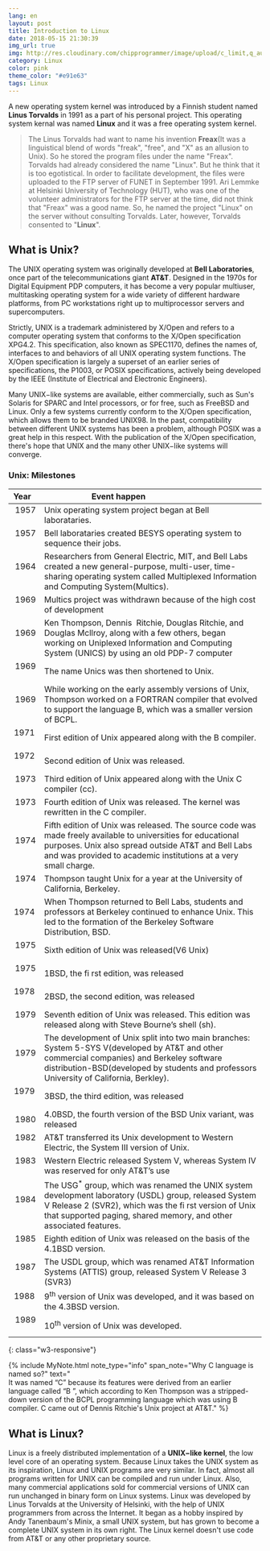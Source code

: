 ```yaml
---
lang: en
layout: post
title: Introduction to Linux
date: 2018-05-15 21:30:39
img_url: true
img: http://res.cloudinary.com/chipprogrammer/image/upload/c_limit,q_auto:low,w_668/v1526404917/blog/image_w8zcid.png
category: Linux
color: pink
theme_color: "#e91e63"
tags: Linux
---
```


A new operating system kernel was introduced by a Finnish student named **Linus Torvalds** in 1991 as a part of his personal project. This operating system kernal was named **Linux** and it was a free operating system kernel. 
> The Linus Torvalds had want to name his invention **Freax**(It was a linguistical blend of words "freak", "free", and "X" as an allusion to Unix). So he stored the program files under the name "Freax". Torvalds had already considered the name "Linux". But he think that it is too egotistical. In order to facilitate development, the files were uploaded to the FTP server of FUNET in September 1991. Ari Lemmke at Helsinki University of Technology (HUT), who was one of the volunteer administrators for the FTP server at the time, did not think that "Freax" was a good name. So, he named the project "Linux" on the server without consulting Torvalds. Later, however, Torvalds consented to "**Linux**".

## What is Unix?

The UNIX operating system was originally developed at **Bell Laboratories**, once part of the
telecommunications giant **AT&T**. Designed in the 1970s for Digital Equipment PDP computers, it has
become a very popular multiuser, multitasking operating system for a wide variety of different hardware
platforms, from PC workstations right up to multiprocessor servers and supercomputers.

Strictly, UNIX is a trademark administered by X/Open and refers to a computer operating system that
conforms to the X/Open specification XPG4.2. This specification, also known as SPEC1170, defines the
names of, interfaces to and behaviors of all UNIX operating system functions. The X/Open specification is
largely a superset of an earlier series of specifications, the P1003, or POSIX specifications, actively being
developed by the IEEE (Institute of Electrical and Electronic Engineers).

Many UNIX−like systems are available, either commercially, such as Sun's Solaris for SPARC and Intel
processors, or for free, such as FreeBSD and Linux. Only a few systems currently conform to the X/Open
specification, which allows them to be branded UNIX98. In the past, compatibility between different UNIX
systems has been a problem, although POSIX was a great help in this respect. With the publication of the
X/Open specification, there's hope that UNIX and the many other UNIX−like systems will converge.

### Unix: Milestones

|  Year  |           Event happen                                          |
|:------:|-----------------------------------------------------------------|
|  1957  | Unix operating system project began at Bell laborataries.       |
|  1957  | Bell laborataries created BESYS operating system to sequence their jobs.|
|  1964  | Researchers from General Electric, MIT, and Bell Labs created a new general-purpose, multi-user, time-sharing operating system called Multiplexed Information and Computing System(Multics).
|  1969  | Multics project was withdrawn because of the high cost of development |
|  1969  |  Ken Thompson, Dennis  Ritchie, Douglas Ritchie, and Douglas Mcllroy, along with a few others, began working on Uniplexed Information and Computing System (UNICS) by using an old PDP-7 computer |
|  1969  | The name Unics was then shortened to Unix. |
|  1969  | While working on the early assembly versions of Unix, Thompson worked on a FORTRAN compiler that evolved to support the language B, which was a smaller version of BCPL. |
|  1971  | First edition of Unix appeared along with the B compiler. |
|  1972  | Second edition of Unix was released. |
|  1973  | Third edition of Unix appeared along with the Unix C compiler (cc). |
|  1973  | Fourth edition of Unix was released. The kernel was rewritten in the C compiler. |
|  1974  | Fifth edition of Unix was released. The source code was made freely available to universities for educational purposes. Unix also spread outside AT&T and Bell Labs and was provided to academic institutions at a very small charge. |
|  1974  | Thompson taught Unix for a year at the University of California, Berkeley. |
|  1974  | When Thompson returned to Bell Labs, students and professors at Berkeley continued to enhance Unix. This led to the formation of the Berkeley Software Distribution, BSD. |
|  1975  | Sixth edition of Unix was released(V6 Unix) |
|  1975  | 1BSD, the fi rst edition, was released |
|  1978  | 2BSD, the second edition, was released |
|  1979  | Seventh edition of Unix was released. This edition was released along with Steve Bourne’s shell (sh). |
|  1979  | The development of Unix split into two main branches: System 5-SYS V(developed by AT&T and other commercial companies) and Berkeley software distribution-BSD(developed by students and professors University of California, Berkley). |
|  1979  |  3BSD, the third edition, was released |
|  1980  | 4.0BSD, the fourth version of the BSD Unix variant, was released |
|  1982  | AT&T transferred its Unix development to Western Electric, the System III version of Unix. |
|  1983  | Western Electric released System V, whereas System IV was reserved for only AT&T’s use |
|  1984  | The USG<sup>*</sup> group, which was renamed the UNIX system development laboratory (USDL) group, released System V Release 2 (SVR2), which was the fi rst version of Unix that supported paging, shared memory, and other associated features. |
|  1985  | Eighth edition of Unix was released on the basis of the 4.1BSD version. |
|  1987  | The USDL group, which was renamed AT&T Information Systems (ATTIS) group, released System V Release 3 (SVR3) |
|  1988  | 9<sup>th</sup> version of Unix was developed, and it was based on the 4.3BSD version. |
|  1989  | 10<sup>th</sup> version of Unix was developed. |
{: class="w3-responsive"}

{% include MyNote.html note_type="info" span_note="Why C language is named so?" text="<br />It was named &#8220;C&#8221; because its features were derived from an earlier language called &#8220;B &#8221;, which according to Ken Thompson was a stripped-down version of the BCPL programming language which was using B compiler. C came out of Dennis Ritchie's Unix project at AT&T." %}

## What is Linux?
Linux is a freely distributed implementation of a **UNIX−like kernel**, the low level
core of an operating system. Because Linux takes the UNIX system as its inspiration, Linux and UNIX programs are very similar. In fact, almost all programs written for UNIX can be compiled and run under Linux. Also, many commercial applications sold for commercial versions of UNIX can run unchanged in binary form on Linux systems. Linux was developed by Linus Torvalds at the University of Helsinki, with the help of UNIX programmers from across the Internet. It began as a hobby inspired by Andy Tanenbaum's Minix, a small UNIX system, but has grown to become a complete UNIX system in its own right. The Linux kernel doesn't use code from AT&T or any other proprietary source.
